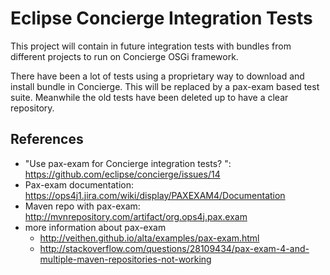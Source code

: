 # Eclipse Concierge Integration Tests

This project will contain in future integration tests with bundles from different projects to run on Concierge OSGi framework.

There have been a lot of tests using a proprietary way to download and install bundle in Concierge. This will be replaced by a pax-exam based test suite. Meanwhile the old tests have been deleted up to have a clear repository.

## References

* "Use pax-exam for Concierge integration tests? ": https://github.com/eclipse/concierge/issues/14
* Pax-exam documentation: https://ops4j1.jira.com/wiki/display/PAXEXAM4/Documentation
* Maven repo with pax-exam: http://mvnrepository.com/artifact/org.ops4j.pax.exam
* more information about pax-exam
  * http://veithen.github.io/alta/examples/pax-exam.html
  * http://stackoverflow.com/questions/28109434/pax-exam-4-and-multiple-maven-repositories-not-working
